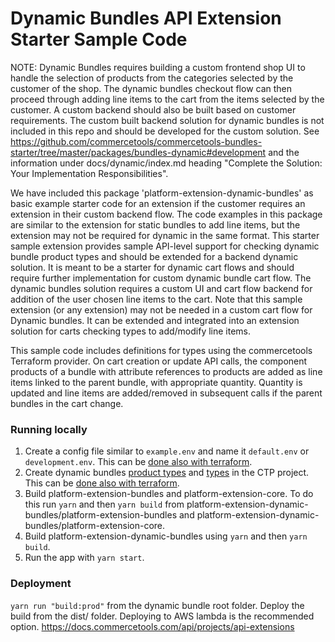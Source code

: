 # Dynamic Bundles API Extension Starter Sample Code

NOTE: Dynamic Bundles requires building a custom frontend shop UI to handle the selection of products from the categories selected by the customer of the shop. The dynamic bundles checkout flow can then proceed through adding line items to the cart from the items selected by the customer. A custom backend should also be built based on customer requirements.  The custom built backend solution for dynamic bundles is not included in this repo and should be developed for the custom solution. See https://github.com/commercetools/commercetools-bundles-starter/tree/master/packages/bundles-dynamic#development and the information under docs/dynamic/index.md heading "Complete the Solution: Your Implementation Responsibilities".

We have included this package 'platform-extension-dynamic-bundles' as basic example starter code for an extension if the customer requires an extension in their custom backend flow.  The code examples in this package are similar to the extension for static bundles to add line items, but the extension may not be required for dynamic in the same format. This starter sample extension provides sample API-level support for checking dynamic bundle product types and should be extended for a backend dynamic solution.  It is meant to be a starter for dynamic cart flows and should require further implementation for custom dynamic bundle cart flow.  The dynamic bundles solution requires a custom UI and cart flow backend for addition of the user chosen line items to the cart.  Note that this sample extension (or any extension) may not be needed in a custom cart flow for Dynamic bundles.  It can be extended and integrated into an extension solution for carts checking types to add/modify line items.

This sample code includes definitions for types using the commercetools Terraform provider. On cart creation or update API calls, the component products of a bundle with attribute references to products are added as line items linked to the parent bundle, with appropriate quantity. Quantity is updated and line items are added/removed in subsequent calls if the parent bundles in the cart change.

### Running locally
1. Create a config file similar to `example.env` and name it `default.env` or `development.env`. This can be [done also with terraform](./dynamic-bundles-definitions/terraform).
1. Create dynamic bundles [product types](./dynamic-bundles-definitions/resourceDefinitions/productTypes) and [types](./dynamic-bundles-definitions/resourceDefinitions/types) in the CTP project. This can be [done also with terraform](./dynamic-bundles-definitions/terraform).
1. Build platform-extension-bundles and platform-extension-core. To do this run `yarn` and then `yarn build` from platform-extension-dynamic-bundles/platform-extension-bundles and platform-extension-dynamic-bundles/platform-extension-core.
1. Build platform-extension-dynamic-bundles using `yarn` and then `yarn build`.
1. Run the app with `yarn start`.

### Deployment
`yarn run "build:prod"` from the dynamic bundle root folder. Deploy the build from the dist/ folder. Deploying to AWS lambda is the recommended option.
https://docs.commercetools.com/api/projects/api-extensions
